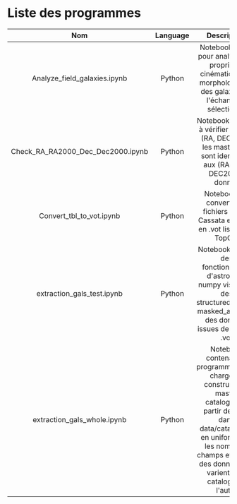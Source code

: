# Liste des programmes

Nom | Language | Description
:---: | :---: | :---:
Analyze_field_galaxies.ipynb | Python | Notebook prévu pour analyser les propriétés cinématiques et morphologiques des galaxies de l'échantillon sélectionné
Check_RA_RA2000_Dec_Dec2000.ipynb | Python | Notebook servant à vérifier que les (RA, DEC) dans les master .vot sont identiques aux (RA2000, DEC2000) donnés
Convert_tbl_to_vot.ipynb | Python | Notebook qui convertit les fichiers .tbl de Cassata et Tasca en .vot lisible par TopCat
extraction_gals_test.ipynb | Python | Notebook de test des fonctionnalités d'astropy et numpy vis-à-vis des structured_arrays, masked_arrays et des données issues de fichiers .vot
extraction_gals_whole.ipynb | Python | Notebook contenant le programme qui se charge de construire les master catalogues à partir de ceux dans data/catalogues en uniformisant les noms des champs et le type des données qui varient d'un catalogue à l'autre
